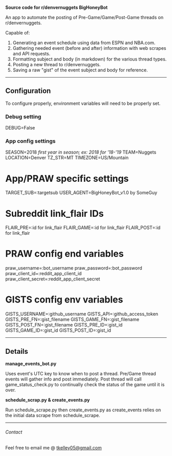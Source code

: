 **Source code for r/denvernuggets BigHoneyBot**

An app to automate the posting of Pre-Game/Game/Post-Game threads on r/denvernuggets.

Capable of:

1. Generating an event schedule using data from ESPN and NBA.com.
2. Gathering needed event (before and after) information with web scrapes and API requests.
3. Formatting subject and body (in markdown) for the various thread types.
4. Posting a new thread to r/denvernuggets.
5. Saving a raw "gist" of the event subject and body for reference.

---

## Configuration


To configure properly, environment variables will need to be properly set.

### Debug setting
DEBUG=False

### App config settings
SEASON=2018 *first year in season; ex: 2018 for '18-'19*
TEAM=Nuggets
LOCATION=Denver
TZ_STR=MT
TIMEZONE=US/Mountain

# App/PRAW specific settings
TARGET_SUB=:targetsub
USER_AGENT=BigHoneyBot_v1.0 by SomeGuy

# Subreddit link_flair IDs
FLAIR_PRE=:id for link_flair
FLAIR_GAME=:id for link_flair
FLAIR_POST=:id for link_flair

# PRAW config end variables
praw_username=:bot_username
praw_password=:bot_password
praw_client_id=:reddit_app_client_id
praw_client_secret=:reddit_app_client_secret

# GISTS config env variables
GISTS_USERNAME=:github_username
GISTS_API=:github_access_token
GISTS_PRE_FN=:gist_filename
GISTS_GAME_FN=:gist_filename
GISTS_POST_FN=:gist_filename
GISTS_PRE_ID=:gist_id
GISTS_GAME_ID=:gist_id
GISTS_POST_ID=:gist_id


---

## Details

**manage_events_bot.py**

Uses event's UTC key to know when to post a thread. 
Pre/Game thread events will gather info and post immediately. 
Post thread will call game_status_check.py to continually check the status of the game until it is over.

**schedule_scrap.py & create_events.py**

Run schedule_scrape.py then create_events.py as create_events relies on the initial data scrape from schedule_scrape.


---

###### Contact

Feel free to email me @ tkelley05@gmail.com

